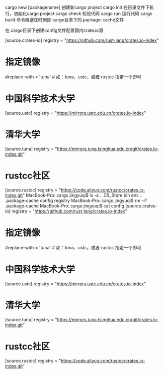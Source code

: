 cargo new [packagename] 创建新cargo project
cargo init 在目录文件下执行，初始化cargo project
cargo check 检验代码
cargo run 运行代码
cargo build 命令阻塞住时删除.cargo目录下的.package-cache文件

在.cargo目录下创建config文件配置国内crate.io源

[source.crates-io]
registry = "https://github.com/rust-lang/crates.io-index"
# 指定镜像
#replace-with = 'tuna' # 如：tuna、ustc，或者 rustcc 指定一个即可

# 中国科学技术大学
[source.ustc]
registry = "https://mirrors.ustc.edu.cn/crates.io-index"

# 清华大学
[source.tuna]
registry = "https://mirrors.tuna.tsinghua.edu.cn/git/crates.io-index.git"

# rustcc社区
[source.rustcc]
registry = "https://code.aliyun.com/rustcc/crates.io-index.git"
MacBook-Pro:.cargo jingyuqi$ ls -a
.		.DS_Store	bin		env
..		.package-cache	config		registry
MacBook-Pro:.cargo jingyuqi$ rm -rf .package-cache
MacBook-Pro:.cargo jingyuqi$ cat config
[source.crates-io]
registry = "https://github.com/rust-lang/crates.io-index"
# 指定镜像
#replace-with = 'tuna' # 如：tuna、ustc，或者 rustcc 指定一个即可

# 中国科学技术大学
[source.ustc]
registry = "https://mirrors.ustc.edu.cn/crates.io-index"

# 清华大学
[source.tuna]
registry = "https://mirrors.tuna.tsinghua.edu.cn/git/crates.io-index.git"

# rustcc社区
[source.rustcc]
registry = "https://code.aliyun.com/rustcc/crates.io-index.git"